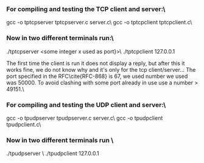### For compiling and testing the TCP client and server:\\
gcc -o tptcpserver tptcpserver.c server.c\\
gcc -o tptcpclient tptcpclient.c\\

### Now in two different terminals run:\\
./tptcpserver <some integer x used as port}>\\
./tptcpclient 127.0.0.1 <x>

The first time the client is run it does not display a reply, but after this it works fine, we do not know why and it's only for the tcp client/server... The port specified in the RFC\cite{RFC-868} is 67, we used number we used was 50000. To avoid clashing with some port already in use use a number \> 49151.\\

### For compiling and testing the UDP client and server:\\
gcc -o tpudpserver tpudpserver.c server.c\\
gcc -o tpudpclient tpudpclient.c\\

### Now in two different terminals run \\
./tpudpserver <some integer x used as port>\\
./tpudpclient 127.0.0.1 <x>
